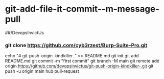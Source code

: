 # git-add-file-it-commit--m-message-pull
##/DevopsInvictUs
### git clone https://github.com/cyb3rzest/Burp-Suite-Pro.git
echo "# git-push-origin-kindkiller-" >> README.md
git init
git add README.md
git commit -m "first commit"
git branch -M main
git remote add origin https://github.com/devopsinvictus/git-push-origin-kindkiller-.git
git push -u origin main
hub pull-request
